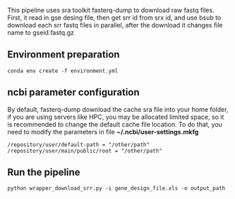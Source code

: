 This pipeline uses sra toolkit fasterq-dump to download raw fastq files.
First, it read in gse desing file, then get srr id from srx id, and use bsub to download each srr fastq files in parallel, after the download it changes file name to gseid.fastq.gz

## Environment preparation

	conda env create -f environment.yml


## ncbi parameter configuration
By default, fasterq-dump download the cache sra file into your home folder, if you are using servers like HPC, you may be allocated limited space, so it is recommended to change the default cache file location. To do that, you need to modify the parameters in file **~/.ncbi/user-settings.mkfg**

	/repository/user/default-path = "/other/path"
	/repository/user/main/public/root = "/other/path"

## Run the pipeline

	python wrapper_download_srr.py -i gene_design_file.xls -o output_path